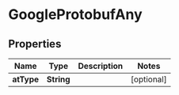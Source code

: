 

# GoogleProtobufAny


## Properties

| Name | Type | Description | Notes |
|------------ | ------------- | ------------- | -------------|
|**atType** | **String** |  |  [optional] |



